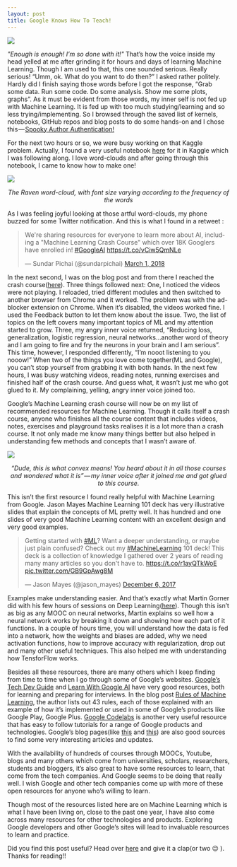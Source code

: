 ```yaml
---
layout: post
title: Google Knows How To Teach!
---
```

![](https://cdn-images-1.medium.com/max/1000/1*TU0hbeyL3e90dJ6PL1r5SA.png?raw=true)

 _"Enough is enough! I’m so done with it!"_ That’s how the voice inside my head yelled at me after grinding it for hours and days of learning Machine Learning. Though I am used to that, this one sounded serious. Really serious! “Umm, ok. What do you want to do then?” I asked rather politely.  <!--break-->Hardly did I finish saying those words before I got the response, “Grab some data. Run some code. Do some analysis. Show me some plots, graphs”. As it must be evident from those words, my inner self is not fed up with Machine Learning. It is fed up with too much studying/learning and so less trying/implementing. So I browsed through the saved list of kernels, notebooks, GitHub repos and blog posts to do some hands-on and I chose this — [Spooky Author Authentication!](https://www.kaggle.com/c/spooky-author-identification)  

 For the next two hours or so, we were busy working on that Kaggle problem. Actually, I found a very useful notebook [here](https://www.kaggle.com/arthurtok/spooky-nlp-and-topic-modelling-tutorial) for it in Kaggle which I was following along. I love word-clouds and after going through this notebook, I came to know how to make one!  

![](https://cdn-images-1.medium.com/max/1200/1*bA7Hw37OV4fjNIadj6XciQ.jpeg)
<p align="center"><i>The Raven word-cloud, with font size varying according to the frequency of the words</i></p>

As I was feeling joyful looking at those artful word-clouds, my phone buzzed for some Twitter notification. And this is what I found in a retweet :
<blockquote class="twitter-tweet" data-lang="en"><p lang="en" dir="ltr">We&#39;re sharing resources for everyone to learn more about AI, including a &quot;Machine Learning Crash Course&quot; which over 18K Googlers have enrolled in! <a href="https://twitter.com/hashtag/GoogleAI?src=hash&amp;ref_src=twsrc%5Etfw">#GoogleAI</a> <a href="https://t.co/vCiw5QmNLe">https://t.co/vCiw5QmNLe</a></p>&mdash; Sundar Pichai (@sundarpichai) <a href="https://twitter.com/sundarpichai/status/969003071131938817?ref_src=twsrc%5Etfw">March 1, 2018</a></blockquote><script async src="https://platform.twitter.com/widgets.js" charset="utf-8"></script>

In the next second, I was on the blog post and from there I reached the crash course([here](https://developers.google.com/machine-learning/crash-course/ml-intro)). Three things followed next: One, I noticed the videos were not playing. I reloaded, tried different modules and then switched to another browser from Chrome and it worked. The problem was with the ad-blocker extension on Chrome. When it’s disabled, the videos worked fine. I used the Feedback button to let them know about the issue. Two, the list of topics on the left covers many important topics of ML and my attention started to grow. Three, my angry inner voice returned, “Reducing loss, generalization, logistic regression, neural networks…another word of theory and I am going to fire and fry the neurons in your brain and I am serious”. This time, however, I responded differently, “I’m nooot listening to you nooow!” When two of the things you love come together(ML and Google), you can’t stop yourself from grabbing it with both hands. In the next few hours, I was busy watching videos, reading notes, running exercises and finished half of the crash course. And guess what, it wasn’t just me who got glued to it. My complaining, yelling, angry inner voice joined too.   

Google’s Machine Learning crash course will now be on my list of recommended resources for Machine Learning. Though it calls itself a crash course, anyone who finishes all the course content that includes videos, notes, exercises and playground tasks realises it is a lot more than a crash course. It not only made me know many things better but also helped in understanding few methods and concepts that I wasn’t aware of.  

![](https://cdn-images-1.medium.com/max/1200/1*xgkGGEpAii8Zv5OzSNJvqQ.jpeg)  
<p align="center"><i>“Dude, this is what convex means! You heard about it in all those courses and wondered what it is” — my inner voice after it joined me and got glued to this course.</i></p> 

This isn’t the first resource I found really helpful with Machine Learning from Google. Jason Mayes Machine Learning 101 deck has very illustrative slides that explain the concepts of ML pretty well. It has hundred and one slides of very good Machine Learning content with an excellent design and very good examples.
<blockquote class="twitter-tweet" data-lang="en"><p lang="en" dir="ltr">Getting started with <a href="https://twitter.com/hashtag/ML?src=hash&amp;ref_src=twsrc%5Etfw">#ML</a>?  Want a deeper understanding, or maybe just plain confused? Check out my <a href="https://twitter.com/hashtag/MachineLearning?src=hash&amp;ref_src=twsrc%5Etfw">#MachineLearning</a> 101 deck! This deck is a collection of knowledge I gathered over 2 years of reading many many articles so you don&#39;t have to. <a href="https://t.co/r1ayQTkWoE">https://t.co/r1ayQTkWoE</a> <a href="https://t.co/GB9GpAwg8M">pic.twitter.com/GB9GpAwg8M</a></p>&mdash; Jason Mayes (@jason_mayes) <a href="https://twitter.com/jason_mayes/status/938237021234933760?ref_src=twsrc%5Etfw">December 6, 2017</a></blockquote>
<script async src="https://platform.twitter.com/widgets.js" charset="utf-8"></script>

Examples make understanding easier. And that’s exactly what Martin Gorner did with his few hours of sessions on Deep Learning([here](https://cloud.google.com/blog/big-data/2017/01/learn-tensorflow-and-deep-learning-without-a-phd)). Though this isn’t as big as any MOOC on neural networks, Martin explains so well how a neural network works by breaking it down and showing how each part of it functions. In a couple of hours time, you will understand how the data is fed into a network, how the weights and biases are added, why we need activation functions, how to improve accuracy with regularization, drop out and many other useful techniques. This also helped me with understanding how TensforFlow works.  

Besides all these resources, there are many others which I keep finding from time to time when I go through some of Google’s websites. [Google’s Tech Dev Guide](https://techdevguide.withgoogle.com/) and [Learn With Google AI](https://ai.google/education#?modal_active=none) have very good resources, both for learning and preparing for interviews. In the blog post [Rules of Machine Learning](https://developers.google.com/machine-learning/rules-of-ml/?utm_source=google-ai&utm_medium=card-image&utm_campaign=training-hub&utm_content=ml-rules), the author lists out 43 rules, each of those explained with an example of how it’s implemented or used in some of Google’s products like Google Play, Google Plus. [Google Codelabs](https://codelabs.developers.google.com/) is another very useful resource that has easy to follow tutorials for a range of Google products and technologies. Google’s blog pages(like [this](https://research.googleblog.com/) and [this](https://developers.googleblog.com/)) are also good sources to find some very interesting articles and updates.

With the availability of hundreds of courses through MOOCs, Youtube, blogs and many others which come from universities, scholars, researchers, students and bloggers, it’s also great to have some resources to learn, that come from the tech companies. And Google seems to be doing that really well. I wish Google and other tech companies come up with more of these open resources for anyone who’s willing to learn.

Though most of the resources listed here are on Machine Learning which is what I have been living on, close to the past one year, I have also come across many resources for other technologies and products. Exploring Google developers and other Google’s sites will lead to invaluable resources to learn and practice.  

Did you find this post useful? Head over [here](https://medium.com/@theimgclist/google-knows-how-to-teach-45e531ab3ada) and give it a clap(or two :wink: ). Thanks for reading!!
 





